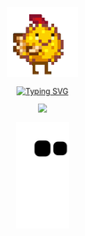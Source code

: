 <div align="center" width="50">
  
<img src="https://github.com/Gumball007/Gumball007/blob/main/gifs/SV1.gif"><br>
  
<a href="https://git.io/typing-svg"><img src="https://readme-typing-svg.demolab.com?font=google+sans&duration=1000&pause=1000&color=42D0FF&center=true&width=435&lines=hello;what+are+u+looking+at?" alt="Typing SVG" /></a>

<img src="https://github.com/Gumball007/Gumball007/blob/main/gifs/SV2.gif" href="https://github.com/sp-xd" width="84%"/> <br>

<img src="https://github.com/Gumball007/Gumball007/blob/output/github-contribution-grid-snake.svg">
